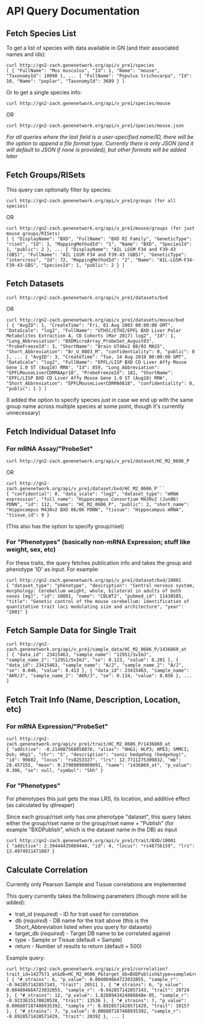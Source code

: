 # API Query Documentation #

## Fetch Species List ##

To get a list of species with data available in GN (and their associated names and ids):
```
curl http://gn2-zach.genenetwork.org/api/v_pre1/species
[ { "FullName": "Mus musculus", "Id": 1, "Name": "mouse", "TaxonomyId": 10090 }, ... { "FullName": "Populus trichocarpa", "Id": 10, "Name": "poplar", "TaxonomyId": 3689 } ]
```

Or to get a single species info:
```
curl http://gn2-zach.genenetwork.org/api/v_pre1/species/mouse
``` 
OR 
```
curl http://gn2-zach.genenetwork.org/api/v_pre1/species/mouse.json
```

*For all queries where the last field is a user-specified name/ID, there will be the option to append a file format type. Currently there is only JSON (and it will default to JSON if none is provided), but other formats will be added later*

## Fetch Groups/RISets ##

This query can optionally filter by species:

```
curl http://gn2-zach.genenetwork.org/api/v_pre1/groups (for all species)
```
OR
```
curl http://gn2-zach.genenetwork.org/api/v_pre1/mouse/groups (for just mouse groups/RISets)
[ { "DisplayName": "BXD", "FullName": "BXD RI Family", "GeneticType": "riset", "Id": 1, "MappingMethodId": "1", "Name": "BXD", "SpeciesId": 1, "public": 2 }, ... { "DisplayName": "AIL LGSM F34 and F39-43 (GBS)", "FullName": "AIL LGSM F34 and F39-43 (GBS)", "GeneticType": "intercross", "Id": 72, "MappingMethodId": "2", "Name": "AIL-LGSM-F34-F39-43-GBS", "SpeciesId": 1, "public": 2 } ]
```

## Fetch Datasets ##
```
curl http://gn2-zach.genenetwork.org/api/v_pre1/datasets/bxd
```
OR
```
curl http://gn2-zach.genenetwork.org/api/v_pre1/datasets/mouse/bxd
[ { "AvgID": 1, "CreateTime": "Fri, 01 Aug 2003 00:00:00 GMT", "DataScale": "log2", "FullName": "UTHSC/ETHZ/EPFL BXD Liver Polar Metabolites Extraction A, CD Cohorts (Mar 2017) log2", "Id": 1, "Long_Abbreviation": "BXDMicroArray_ProbeSet_August03", "ProbeFreezeId": 3, "ShortName": "Brain U74Av2 08/03 MAS5", "Short_Abbreviation": "Br_U_0803_M", "confidentiality": 0, "public": 0 }, ... { "AvgID": 3, "CreateTime": "Tue, 14 Aug 2018 00:00:00 GMT", "DataScale": "log2", "FullName": "EPFL/LISP BXD CD Liver Affy Mouse Gene 1.0 ST (Aug18) RMA", "Id": 859, "Long_Abbreviation": "EPFLMouseLiverCDRMAApr18", "ProbeFreezeId": 181, "ShortName": "EPFL/LISP BXD CD Liver Affy Mouse Gene 1.0 ST (Aug18) RMA", "Short_Abbreviation": "EPFLMouseLiverCDRMA0818", "confidentiality": 0, "public": 1 } ]
```
(I added the option to specify species just in case we end up with the same group name across multiple species at some point, though it's currently unnecessary)

## Fetch Individual Dataset Info ##
### For mRNA Assay/"ProbeSet" ###

```
curl http://gn2-zach.genenetwork.org/api/v_pre1/dataset/HC_M2_0606_P
```
OR
```
curl http://gn2-zach.genenetwork.org/api/v_pre1/dataset/bxd/HC_M2_0606_P```
{ "confidential": 0, "data_scale": "log2", "dataset_type": "mRNA expression", "full_name": "Hippocampus Consortium M430v2 (Jun06) PDNN", "id": 112, "name": "HC_M2_0606_P", "public": 2, "short_name": "Hippocampus M430v2 BXD 06/06 PDNN", "tissue": "Hippocampus mRNA", "tissue_id": 9 }
```
(This also has the option to specify group/riset)

### For "Phenotypes" (basically non-mRNA Expression; stuff like weight, sex, etc) ###
For these traits, the query fetches publication info and takes the group and phenotype 'ID' as input. For example:
```
curl http://gn2-zach.genenetwork.org/api/v_pre1/dataset/bxd/10001
{ "dataset_type": "phenotype", "description": "Central nervous system, morphology: Cerebellum weight, whole, bilateral in adults of both sexes [mg]", "id": 10001, "name": "CBLWT2", "pubmed_id": 11438585, "title": "Genetic control of the mouse cerebellum: identification of quantitative trait loci modulating size and architecture", "year": "2001" }
```

## Fetch Sample Data for Single Trait ##
```
curl http://gn2-zach.genenetwork.org/api/v_pre1/sample_data/HC_M2_0606_P/1436869_at
[ { "data_id": 23415463, "sample_name": "129S1/SvImJ", "sample_name_2": "129S1/SvImJ", "se": 0.123, "value": 8.201 }, { "data_id": 23415463, "sample_name": "A/J", "sample_name_2": "A/J", "se": 0.046, "value": 8.413 }, { "data_id": 23415463, "sample_name": "AKR/J", "sample_name_2": "AKR/J", "se": 0.134, "value": 8.856 }, ... ]
```

## Fetch Trait Info (Name, Description, Location, etc) ##
### For mRNA Expression/"ProbeSet" ###
```
curl http://gn2-zach.genenetwork.org/api/v_pre1/trait/HC_M2_0606_P/1436869_at
{ "additive": -0.214087568058076, "alias": "HHG1; HLP3; HPE3; SMMCI; Dsh; Hhg1", "chr": "5", "description": "sonic hedgehog (hedgehog)", "id": 99602, "locus": "rs8253327", "lrs": 12.7711275309832, "mb": 28.457155, "mean": 9.27909090909091, "name": "1436869_at", "p_value": 0.306, "se": null, "symbol": "Shh" }
```

### For "Phenotypes" ###
For phenotypes this just gets the  max LRS, its location, and additive effect (as calculated by qtlreaper)

Since each group/riset only has one phenotype "dataset", this query takes either the group/riset name or the group/riset name + "Publish" (for example "BXDPublish", which is the dataset name in the DB) as input
```
curl http://gn2-zach.genenetwork.org/api/v_pre1/trait/BXD/10001
{ "additive": 2.39444435069444, "id": 4, "locus": "rs48756159", "lrs": 13.4974911471087 }
```

## Calculate Correlation ##
Currently only Pearson Sample and Tissue correlations are implemented

This query currently takes the following parameters (though more will be added):
* trait_id (*required*) - ID for trait used for correlation
* db (*required*) - DB name for the trait above (this is the Short_Abbreviation listed when you query for datasets)
* target_db (*required*) - Target DB name to be correlated against
* type - Sample or Tissue (default = Sample)
* return - Number of results to return (default = 500)

Example query:
```
curl http://gn2-zach.genenetwork.org/api/v_pre1/correlation?trait_id=1427571_at&db=HC_M2_0606_P&target_db=BXDPublish&type=sample&return_count=100
[ { "#_strains": 6, "p_value": 0.004804664723032055, "sample_r": -0.942857142857143, "trait": 20511 }, { "#_strains": 6, "p_value": 0.004804664723032055, "sample_r": -0.942857142857143, "trait": 20724 }, { "#_strains": 12, "p_value": 1.8288943424888848e-05, "sample_r": -0.9233615170820528, "trait": 13536 }, { "#_strains": 7, "p_value": 0.006807187408935392, "sample_r": 0.8928571428571429, "trait": 10157 }, { "#_strains": 7, "p_value": 0.006807187408935392, "sample_r": -0.8928571428571429, "trait": 20392 }, ... ]
```

